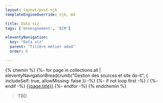 ```yaml
---
layout: layout/post.njk 
templateEngineOverride: njk, md

title: Data viz
tags: ['enseignement', 'ECM']

eleventyNavigation:
  key: "Data viz"
  parent: "filière métier adad"
  order: 0

---
```


{% chemin %}
{%- for page in collections.all | eleventyNavigationBreadcrumb("Gestion des sources et site do-it", { includeSelf: true, allowMissing: false  }) -%}
{%- if not loop.first -%}<span style="padding-left: 0.25rem;padding-right:.25rem">/</span>{%- endif -%} <a href="{{ page.url | url }}">{{page.title}}</a>
{%- endfor -%}
{% endchemin %}

> TBD
